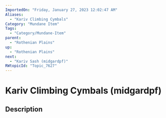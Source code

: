 ```yaml
---
ImportedOn: "Friday, January 27, 2023 12:02:47 AM"
Aliases:
  - "Kariv Climbing Cymbals"
Category: "Mundane Item"
Tags:
  - "Category/Mundane-Item"
parent:
  - "Rothenian Plains"
up:
  - "Rothenian Plains"
next:
  - "Kariv Sash (midgardpf)"
RWtopicId: "Topic_7627"
---
```

# Kariv Climbing Cymbals (midgardpf)
## Description
